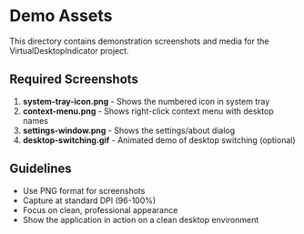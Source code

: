 # Demo Assets

This directory contains demonstration screenshots and media for the VirtualDesktopIndicator project.

## Required Screenshots

1. **system-tray-icon.png** - Shows the numbered icon in system tray
2. **context-menu.png** - Shows right-click context menu with desktop names
3. **settings-window.png** - Shows the settings/about dialog
4. **desktop-switching.gif** - Animated demo of desktop switching (optional)

## Guidelines

- Use PNG format for screenshots
- Capture at standard DPI (96-100%)
- Focus on clean, professional appearance
- Show the application in action on a clean desktop environment